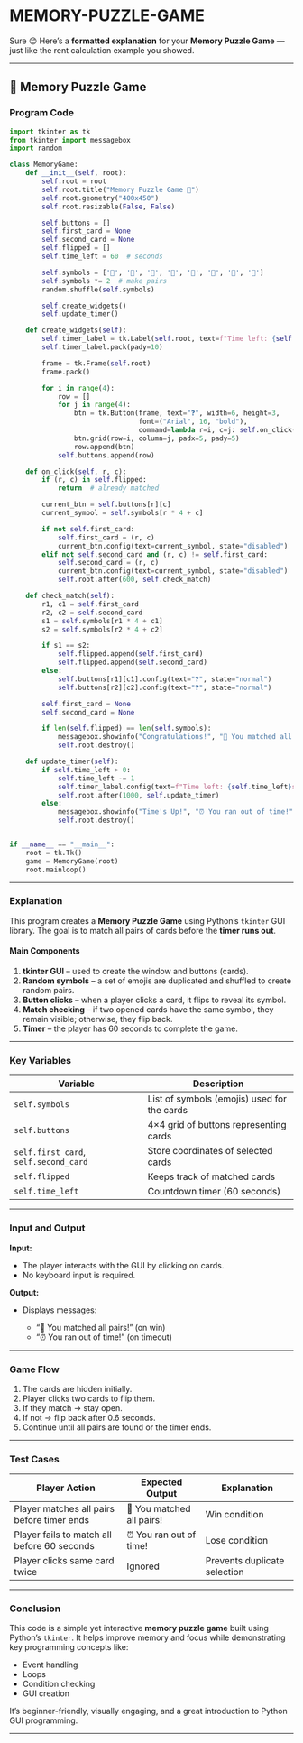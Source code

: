 # MEMORY-PUZZLE-GAME
Sure 😊 Here’s a **formatted explanation** for your **Memory Puzzle Game** — just like the rent calculation example you showed.

---

## 🧠 Memory Puzzle Game

### **Program Code**

```python
import tkinter as tk
from tkinter import messagebox
import random

class MemoryGame:
    def __init__(self, root):
        self.root = root
        self.root.title("Memory Puzzle Game 🧩")
        self.root.geometry("400x450")
        self.root.resizable(False, False)

        self.buttons = []
        self.first_card = None
        self.second_card = None
        self.flipped = []
        self.time_left = 60  # seconds

        self.symbols = ['🍎', '🍌', '🍇', '🍓', '🍉', '🍒', '🍍', '🥭']
        self.symbols *= 2  # make pairs
        random.shuffle(self.symbols)

        self.create_widgets()
        self.update_timer()

    def create_widgets(self):
        self.timer_label = tk.Label(self.root, text=f"Time left: {self.time_left}s", font=("Arial", 14, "bold"))
        self.timer_label.pack(pady=10)

        frame = tk.Frame(self.root)
        frame.pack()

        for i in range(4):
            row = []
            for j in range(4):
                btn = tk.Button(frame, text="❓", width=6, height=3,
                                font=("Arial", 16, "bold"),
                                command=lambda r=i, c=j: self.on_click(r, c))
                btn.grid(row=i, column=j, padx=5, pady=5)
                row.append(btn)
            self.buttons.append(row)

    def on_click(self, r, c):
        if (r, c) in self.flipped:
            return  # already matched

        current_btn = self.buttons[r][c]
        current_symbol = self.symbols[r * 4 + c]

        if not self.first_card:
            self.first_card = (r, c)
            current_btn.config(text=current_symbol, state="disabled")
        elif not self.second_card and (r, c) != self.first_card:
            self.second_card = (r, c)
            current_btn.config(text=current_symbol, state="disabled")
            self.root.after(600, self.check_match)

    def check_match(self):
        r1, c1 = self.first_card
        r2, c2 = self.second_card
        s1 = self.symbols[r1 * 4 + c1]
        s2 = self.symbols[r2 * 4 + c2]

        if s1 == s2:
            self.flipped.append(self.first_card)
            self.flipped.append(self.second_card)
        else:
            self.buttons[r1][c1].config(text="❓", state="normal")
            self.buttons[r2][c2].config(text="❓", state="normal")

        self.first_card = None
        self.second_card = None

        if len(self.flipped) == len(self.symbols):
            messagebox.showinfo("Congratulations!", "🎉 You matched all pairs!")
            self.root.destroy()

    def update_timer(self):
        if self.time_left > 0:
            self.time_left -= 1
            self.timer_label.config(text=f"Time left: {self.time_left}s")
            self.root.after(1000, self.update_timer)
        else:
            messagebox.showinfo("Time's Up!", "⏰ You ran out of time!")
            self.root.destroy()


if __name__ == "__main__":
    root = tk.Tk()
    game = MemoryGame(root)
    root.mainloop()
```

---

### **Explanation**

This program creates a **Memory Puzzle Game** using Python’s `tkinter` GUI library.
The goal is to match all pairs of cards before the **timer runs out**.

#### **Main Components**

1. **tkinter GUI** – used to create the window and buttons (cards).
2. **Random symbols** – a set of emojis are duplicated and shuffled to create random pairs.
3. **Button clicks** – when a player clicks a card, it flips to reveal its symbol.
4. **Match checking** – if two opened cards have the same symbol, they remain visible; otherwise, they flip back.
5. **Timer** – the player has 60 seconds to complete the game.

---

### **Key Variables**

| Variable                              | Description                                 |
| ------------------------------------- | ------------------------------------------- |
| `self.symbols`                        | List of symbols (emojis) used for the cards |
| `self.buttons`                        | 4×4 grid of buttons representing cards      |
| `self.first_card`, `self.second_card` | Store coordinates of selected cards         |
| `self.flipped`                        | Keeps track of matched cards                |
| `self.time_left`                      | Countdown timer (60 seconds)                |

---

### **Input and Output**

**Input:**

* The player interacts with the GUI by clicking on cards.
* No keyboard input is required.

**Output:**

* Displays messages:

  * “🎉 You matched all pairs!” (on win)
  * “⏰ You ran out of time!” (on timeout)

---

### **Game Flow**

1. The cards are hidden initially.
2. Player clicks two cards to flip them.
3. If they match → stay open.
4. If not → flip back after 0.6 seconds.
5. Continue until all pairs are found or the timer ends.

---

### **Test Cases**

| Player Action                               | Expected Output           | Explanation                  |
| ------------------------------------------- | ------------------------- | ---------------------------- |
| Player matches all pairs before timer ends  | 🎉 You matched all pairs! | Win condition                |
| Player fails to match all before 60 seconds | ⏰ You ran out of time!    | Lose condition               |
| Player clicks same card twice               | Ignored                   | Prevents duplicate selection |

---

### **Conclusion**

This code is a simple yet interactive **memory puzzle game** built using Python’s `tkinter`.
It helps improve memory and focus while demonstrating key programming concepts like:

* Event handling
* Loops
* Condition checking
* GUI creation

It’s beginner-friendly, visually engaging, and a great introduction to Python GUI programming.

---


